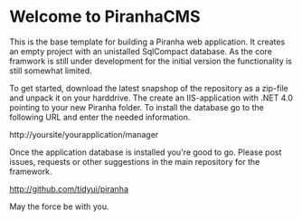 ﻿Welcome to PiranhaCMS
=====================
This is the base template for building a Piranha web application. It creates an
empty project with an unistalled SqlCompact database. As the core framwork is still
under development for the initial version the functionality is still somewhat 
limited.

To get started, download the latest snapshop of the repository as a zip-file and
unpack it on your harddrive. The create an IIS-application with .NET 4.0 pointing
to your new Piranha folder. To install the database go to the following URL and
enter the needed information.

http://yoursite/yourapplication/manager

Once the application database is installed you're good to go. Please post issues,
requests or other suggestions in the main repository for the framework.

http://github.com/tidyui/piranha

May the force be with you.